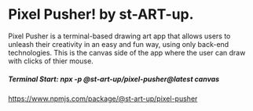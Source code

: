 # Pixel Pusher! by st-ART-up.

Pixel Pusher is a terminal-based drawing art app that allows users to unleash their creativity in an easy and fun way, using only back-end technologies. This is the canvas side of the app where the user can draw with clicks of thier mouse.

##### Terminal Start: npx -p @st-art-up/pixel-pusher@latest canvas
https://www.npmjs.com/package/@st-art-up/pixel-pusher





